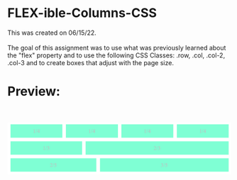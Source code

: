 # FLEX-ible-Columns-CSS
This was created on 06/15/22.
<br><br>
The goal of this assignment was to use what was previously learned about the "flex" property and to use the following CSS Classes: .row, .col, .col-2, .col-3 and to create boxes that adjust with the page size.
<br><h1>Preview:</h1>
<br><br>
<img src="https://github.com/Taylor-Klar/FLEX-ible-Columns-CSS/blob/main/FLEX-ible%20Columns/FLEX-ible%20Columns%20Preview.png">
